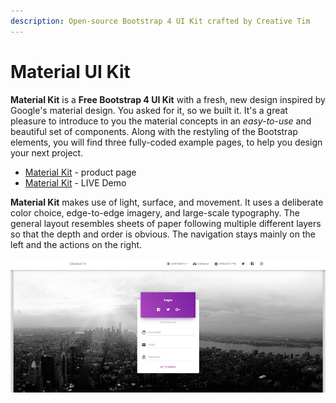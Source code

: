 ```yaml
---
description: Open-source Bootstrap 4 UI Kit crafted by Creative Tim
---
```


# Material UI Kit

**Material Kit** is a **Free Bootstrap 4 UI Kit** with a fresh, new design inspired by Google's material design. You asked for it, so we built it. It's a great pleasure to introduce to you the material concepts in an _easy-to-use_ and beautiful set of components. Along with the restyling of the Bootstrap elements, you will find three fully-coded example pages, to help you design your next project.

* [Material Kit](https://bit.ly/3u2lZc6) - product page
* [Material Kit](https://bit.ly/2RMZDO4) - LIVE Demo

**Material Kit** makes use of light, surface, and movement. It uses a deliberate color choice, edge-to-edge imagery, and large-scale typography. The general layout resembles sheets of paper following multiple different layers so that the depth and order is obvious. The navigation stays mainly on the left and the actions on the right.

![Material Kit - Free Bootstrap UI Kit.](../../.gitbook/assets/material-kit-login-page.jpg)
